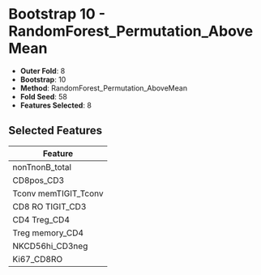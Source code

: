# Bootstrap 10 - RandomForest_Permutation_AboveMean

- **Outer Fold**: 8
- **Bootstrap**: 10
- **Method**: RandomForest_Permutation_AboveMean
- **Fold Seed**: 58
- **Features Selected**: 8

## Selected Features

| Feature |
|---------|
| nonTnonB_total |
| CD8pos_CD3 |
| Tconv memTIGIT_Tconv |
| CD8 RO TIGIT_CD3 |
| CD4 Treg_CD4 |
| Treg memory_CD4 |
| NKCD56hi_CD3neg |
| Ki67_CD8RO |
